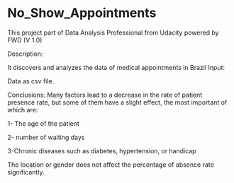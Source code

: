 # No_Show_Appointments
This project part of Data Analysis Professional from Udacity powered by FWD (V 1.0)

Description:

   It discovers and analyzes the data of medical appointments in Brazil
Input:

  Data as csv file.
  
Conclusions:  Many factors lead to a decrease in the rate of patient presence rate, but some of them have a slight effect, the most important of which are:

1- The age of the patient

2- number of waiting days

3-Chronic diseases such as diabetes, hypertension, or handicap

The location or gender does not affect the percentage of absence rate significantly.

